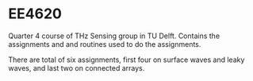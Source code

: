 # EE4620
Quarter 4 course of THz Sensing group in TU Delft. Contains the assignments and and routines used to do the assignments.

There are total of six assignments, first four on surface waves and leaky waves, and last two on connected arrays.
